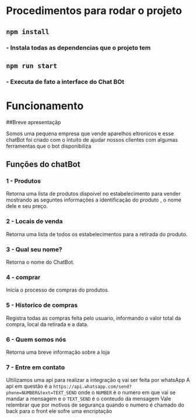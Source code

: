# Procedimentos para rodar o projeto

## `npm install`
### - Instala todas as dependencias que o projeto tem

## `npm run start`
### - Executa de fato a interface do Chat BOt


# Funcionamento

##Breve apresentaçãp

Somos uma pequena empresa que vende aparelhos eltronicos e esse chatBot foi criado com o intuito de ajudar nossos clientes com algumas ferramentas que o bot disponibiliza

## Funções do chatBot

### 1 - Produtos
Retorna uma lista de produtos dispoivel no estabelecimento para vender mostrando as seguntes informações a identificação do produto , o nome dele e seu preço.
### 2 - Locais de venda
Retorna uma lista de todos os estabelecimentos para a retirada do produto.
### 3 - Qual seu nome?
Retorna o nome do ChatBot.
### 4 - comprar 
Inicia o processo de compras do produtos.
### 5 - Historico de compras
Registra todas as compras feita pelo usuario, informando o valor total da compra, local da retirada e a data. 
### 6 - Quem somos nós
Retorna uma breve informação sobre a loja
### 7 - Entre em contato
Ultilizamos uma api para realizar a integração q vai ser feita por whatsApp 
A api em questão é a `https://api.whatsapp.com/send?phone=NUMBER&text=TEXT_SEND` onde o `NUMBER` é o numero em que vai se mandar a mensagem e o `TEXT_SEND` é o conteudo da mensagem 
Vale relembrar que por motivos de segurança quando o numero é chamado do back para o front ele sofre uma encriptação
